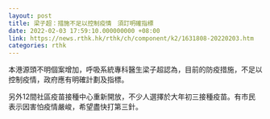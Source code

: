 ```yaml
---
layout: post
title: 梁子超：措施不足以控制疫情　須訂明確指標
date: 2022-02-03 17:59:10.000000000 +08:00
link: https://news.rthk.hk/rthk/ch/component/k2/1631808-20220203.htm
categories: rthk
---
```


本港源頭不明個案增加，呼吸系統專科醫生梁子超認為，目前的防疫措施，不足以控制疫情，政府應有明確計劃及指標。

另外12間社區疫苗接種中心重新開放，不少人選擇於大年初三接種疫苗。有市民表示因害怕疫情嚴峻，希望盡快打第三針。
